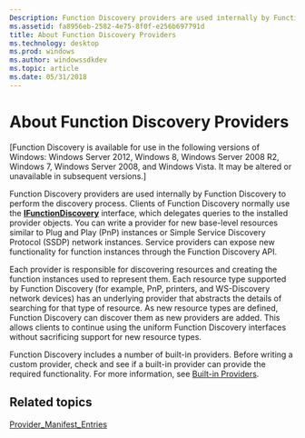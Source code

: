 ```yaml
---
Description: Function Discovery providers are used internally by Function Discovery to perform the discovery process.
ms.assetid: fa8956eb-2582-4e75-8f0f-e256b697791d
title: About Function Discovery Providers
ms.technology: desktop
ms.prod: windows
ms.author: windowssdkdev
ms.topic: article
ms.date: 05/31/2018
---
```


# About Function Discovery Providers

\[Function Discovery is available for use in the following versions of Windows: Windows Server 2012, Windows 8, Windows Server 2008 R2, Windows 7, Windows Server 2008, and Windows Vista. It may be altered or unavailable in subsequent versions.\]

Function Discovery providers are used internally by Function Discovery to perform the discovery process. Clients of Function Discovery normally use the [**IFunctionDiscovery**](/windows/desktop/api/FunctionDiscoveryAPI/nn-functiondiscoveryapi-ifunctiondiscovery) interface, which delegates queries to the installed provider objects. You can write a provider for new base-level resources similar to Plug and Play (PnP) instances or Simple Service Discovery Protocol (SSDP) network instances. Service providers can expose new functionality for function instances through the Function Discovery API.

Each provider is responsible for discovering resources and creating the function instances used to represent them. Each resource type supported by Function Discovery (for example, PnP, printers, and WS-Discovery network devices) has an underlying provider that abstracts the details of searching for that type of resource. As new resource types are defined, Function Discovery can discover them as new providers are added. This allows clients to continue using the uniform Function Discovery interfaces without sacrificing support for new resource types.

Function Discovery includes a number of built-in providers. Before writing a custom provider, check and see if a built-in provider can provide the required functionality. For more information, see [Built-in Providers](built-in-providers.md).

## Related topics

<dl> <dt>

[Provider\_Manifest\_Entries](provider-manifest-entries.md)
</dt> </dl>

 

 




